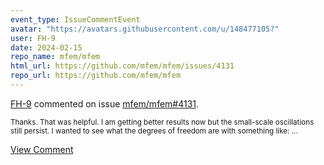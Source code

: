 ```yaml
---
event_type: IssueCommentEvent
avatar: "https://avatars.githubusercontent.com/u/148477105?"
user: FH-9
date: 2024-02-15
repo_name: mfem/mfem
html_url: https://github.com/mfem/mfem/issues/4131
repo_url: https://github.com/mfem/mfem
---
```


<a href='https://github.com/FH-9' target='_blank'>FH-9</a> commented on issue <a href='https://github.com/mfem/mfem/issues/4131' target='_blank'>mfem/mfem#4131</a>.

<small>Thanks. That was helpful. I am getting better results now but the small-scale oscillations still persist. I wanted to see what the degrees of freedom are with something like:...</small>

<a href='https://github.com/mfem/mfem/issues/4131' target='_blank'>View Comment</a>